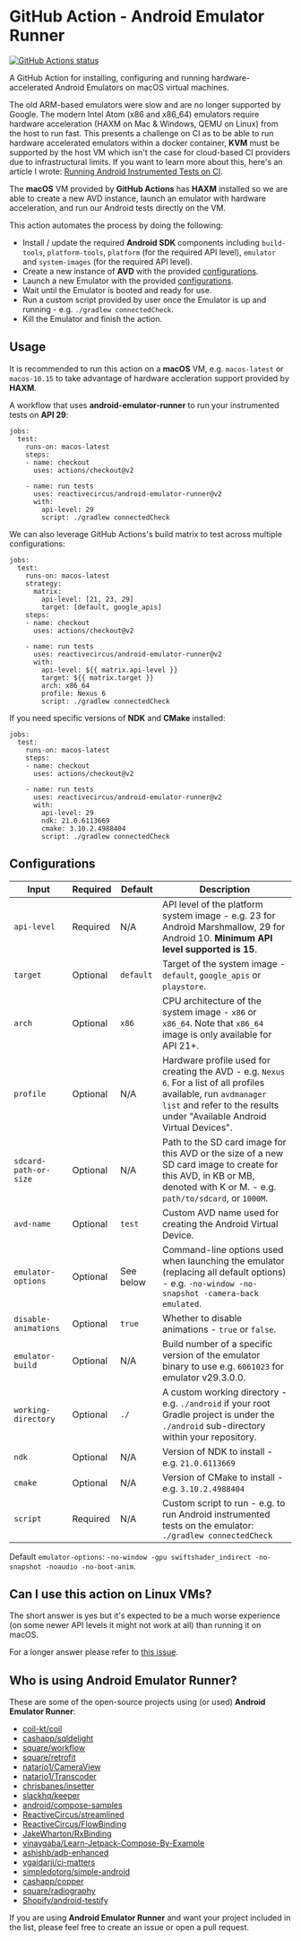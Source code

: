 # GitHub Action - Android Emulator Runner

<p align="left">
  <a href="https://github.com/ReactiveCircus/android-emulator-runner"><img alt="GitHub Actions status" src="https://github.com/ReactiveCircus/android-emulator-runner/workflows/Main%20workflow/badge.svg"></a>
</p>

A GitHub Action for installing, configuring and running hardware-accelerated Android Emulators on macOS virtual machines.

The old ARM-based emulators were slow and are no longer supported by Google. The modern Intel Atom (x86 and x86_64) emulators require hardware acceleration (HAXM on Mac & Windows, QEMU on Linux) from the host to run fast. This presents a challenge on CI as to be able to run hardware accelerated emulators within a docker container, **KVM** must be supported by the host VM which isn't the case for cloud-based CI providers due to infrastructural limits. If you want to learn more about this, here's an article I wrote: [Running Android Instrumented Tests on CI](https://dev.to/ychescale9/running-android-emulators-on-ci-from-bitrise-io-to-github-actions-3j76).

The **macOS** VM provided by **GitHub Actions** has **HAXM** installed so we are able to create a new AVD instance, launch an emulator with hardware acceleration, and run our Android 
tests directly on the VM.

This action automates the process by doing the following:

- Install / update the required **Android SDK** components including `build-tools`, `platform-tools`, `platform` (for the required API level), `emulator` and `system-images` (for the required API level).
- Create a new instance of **AVD** with the provided [configurations](#configurations).
- Launch a new Emulator with the provided [configurations](#configurations).
- Wait until the Emulator is booted and ready for use.
- Run a custom script provided by user once the Emulator is up and running - e.g. `./gradlew connectedCheck`.
- Kill the Emulator and finish the action.

## Usage

It is recommended to run this action on a **macOS** VM, e.g. `macos-latest` or `macos-10.15` to take advantage of hardware accleration support provided by **HAXM**.

A workflow that uses **android-emulator-runner** to run your instrumented tests on **API 29**:

```
jobs:
  test:
    runs-on: macos-latest
    steps:
    - name: checkout
      uses: actions/checkout@v2

    - name: run tests
      uses: reactivecircus/android-emulator-runner@v2
      with:
        api-level: 29
        script: ./gradlew connectedCheck
```

We can also leverage GitHub Actions's build matrix to test across multiple configurations:

```
jobs:
  test:
    runs-on: macos-latest
    strategy:
      matrix:
        api-level: [21, 23, 29]
        target: [default, google_apis]
    steps:
    - name: checkout
      uses: actions/checkout@v2

    - name: run tests
      uses: reactivecircus/android-emulator-runner@v2
      with:
        api-level: ${{ matrix.api-level }}
        target: ${{ matrix.target }}
        arch: x86_64
        profile: Nexus 6
        script: ./gradlew connectedCheck
```

If you need specific versions of **NDK** and **CMake** installed:

```
jobs:
  test:
    runs-on: macos-latest
    steps:
    - name: checkout
      uses: actions/checkout@v2

    - name: run tests
      uses: reactivecircus/android-emulator-runner@v2
      with:
        api-level: 29
        ndk: 21.0.6113669
        cmake: 3.10.2.4988404
        script: ./gradlew connectedCheck
```

## Configurations

| **Input** | **Required** | **Default** | **Description** |
|-|-|-|-|
| `api-level` | Required | N/A | API level of the platform system image - e.g. 23 for Android Marshmallow, 29 for Android 10. **Minimum API level supported is 15**. |
| `target` | Optional | `default` | Target of the system image - `default`, `google_apis` or `playstore`. |
| `arch` | Optional | `x86` | CPU architecture of the system image - `x86` or `x86_64`. Note that `x86_64` image is only available for API 21+. |
| `profile` | Optional | N/A | Hardware profile used for creating the AVD - e.g. `Nexus 6`. For a list of all profiles available, run `avdmanager list` and refer to the results under "Available Android Virtual Devices". |
| `sdcard-path-or-size` | Optional | N/A | Path to the SD card image for this AVD or the size of a new SD card image to create for this AVD, in KB or MB, denoted with K or M. - e.g. `path/to/sdcard`, or `1000M`. |
| `avd-name` | Optional | `test` | Custom AVD name used for creating the Android Virtual Device. |
| `emulator-options` | Optional | See below | Command-line options used when launching the emulator (replacing all default options) - e.g. `-no-window -no-snapshot -camera-back emulated`. |
| `disable-animations` | Optional | `true` | Whether to disable animations - `true` or `false`. |
| `emulator-build` | Optional | N/A | Build number of a specific version of the emulator binary to use e.g. `6061023` for emulator v29.3.0.0. |
| `working-directory` | Optional | `./` | A custom working directory - e.g. `./android` if your root Gradle project is under the `./android` sub-directory within your repository. |
| `ndk` | Optional | N/A | Version of NDK to install - e.g. `21.0.6113669` |
| `cmake` | Optional | N/A | Version of CMake to install - e.g. `3.10.2.4988404` |
| `script` | Required | N/A | Custom script to run - e.g. to run Android instrumented tests on the emulator: `./gradlew connectedCheck` |

Default `emulator-options`: `-no-window -gpu swiftshader_indirect -no-snapshot -noaudio -no-boot-anim`.

## Can I use this action on Linux VMs?

The short answer is yes but it's expected to be a much worse experience (on some newer API levels it might not work at all) than running it on macOS.

For a longer answer please refer to [this issue](https://github.com/ReactiveCircus/android-emulator-runner/issues/46).


## Who is using Android Emulator Runner?

These are some of the open-source projects using (or used) **Android Emulator Runner**:

- [coil-kt/coil](https://github.com/coil-kt/coil/blob/master/.github/workflows/)
- [cashapp/sqldelight](https://github.com/cashapp/sqldelight/blob/master/.github/workflows/)
- [square/workflow](https://github.com/square/workflow/blob/main/.github/workflows/)
- [square/retrofit](https://github.com/square/retrofit/blob/master/.github/workflows/)
- [natario1/CameraView](https://github.com/natario1/CameraView/tree/master/.github/workflows)
- [natario1/Transcoder](https://github.com/natario1/Transcoder/tree/master/.github/workflows)
- [chrisbanes/insetter](https://github.com/chrisbanes/insetter/tree/main/.github/workflows)
- [slackhq/keeper](https://github.com/slackhq/keeper/tree/main/.github/workflows)
- [android/compose-samples](https://github.com/android/compose-samples/tree/main/.github/workflows)
- [ReactiveCircus/streamlined](https://github.com/ReactiveCircus/streamlined/tree/main/.github/workflows)
- [ReactiveCircus/FlowBinding](https://github.com/ReactiveCircus/FlowBinding)
- [JakeWharton/RxBinding](https://github.com/JakeWharton/RxBinding/tree/master/.github/workflows)
- [vinaygaba/Learn-Jetpack-Compose-By-Example](https://github.com/vinaygaba/Learn-Jetpack-Compose-By-Example/)
- [ashishb/adb-enhanced](https://github.com/ashishb/adb-enhanced/tree/master/.github/workflows)
- [vgaidarji/ci-matters](https://github.com/vgaidarji/ci-matters/blob/master/.github/workflows/main.yaml)
- [simpledotorg/simple-android](https://github.com/simpledotorg/simple-android)
- [cashapp/copper](https://github.com/cashapp/copper/blob/trunk/.github/workflows/build.yaml)
- [square/radiography](https://github.com/square/radiography/blob/main/.github/workflows/android.yml)
- [Shopify/android-testify](https://github.com/Shopify/android-testify/blob/master/.github/workflows/sample_build.yml)

If you are using **Android Emulator Runner** and want your project included in the list, please feel free to create an issue or open a pull request.
